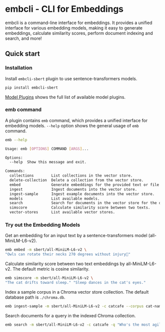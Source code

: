 # embcli - CLI for Embeddings

embcli is a command-line interface for embeddings. It provides a unified interface for various embedding models, making it easy to generate embeddings, calculate similarity scores, perform document indexing and search, and more!

## Quick start

### Installation

Install `embcli-sbert` plugin to use sentence-transformers models.

```bash
pip install embcli-sbert
```

[Model Plugins](model_plugins.md) shows the full list of available model plugins.

### emb command

A plugin contains `emb` command, which provides a unified interface for embedding models. `--help` option shows the general usage of `emb` command.

```bash
emb --help

Usage: emb [OPTIONS] COMMAND [ARGS]...

Options:
  --help  Show this message and exit.

Commands:
  collections        List collections in the vector store.
  delete-collection  Delete a collection from the vector store.
  embed              Generate embeddings for the provided text or file...
  ingest             Ingest documents into the vector store.
  ingest-sample      Ingest example documents into the vector store.
  models             List available models.
  search             Search for documents in the vector store for the query.
  simscore           Calculate similarity score between two texts.
  vector-stores      List available vector stores.
```

### Try out the Embedding Models

Get an embedding for an input text by a sentence-transformers model (all-MiniLM-L6-v2).

```bash
emb embed -m sbert/all-MiniLM-L6-v2 \
"Owls can rotate their necks 270 degrees without injury🦉"
```

Calculate similarity score between two text embeddings by all-MiniLM-L6-v2. The default metric is cosine similarity.

```bash
emb simscore -m sbert/all-MiniLM-L6-v2 \
"The cat drifts toward sleep." "Sleep dances in the cat's eyes."
```

Index a sample corpus in a Chroma vector store collection. The default database path is `./chroma.db`.

```bash
emb ingest-sample -m sbert/all-MiniLM-L6-v2 -c catcafe --corpus cat-names-en
```

Search documents for a query in the indexed Chroma collection.

```bash
emb search -m sbert/all-MiniLM-L6-v2 -c catcafe -q "Who's the most agile?"
```